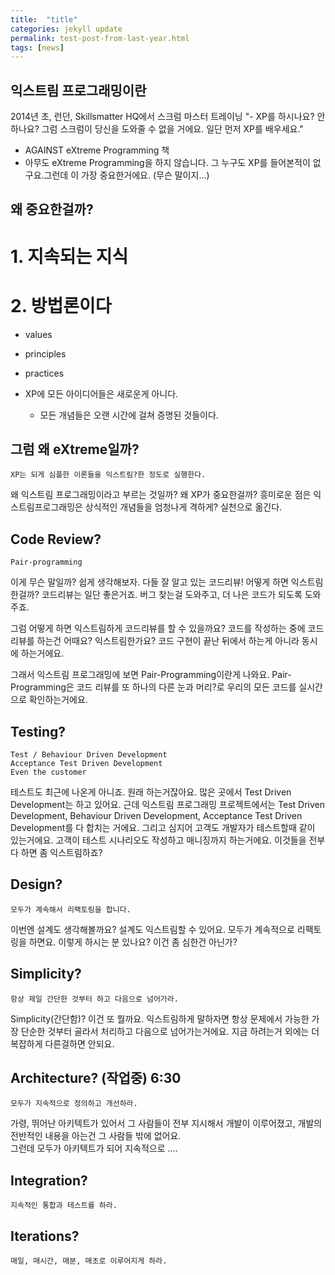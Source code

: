 ```yaml
---
title:  "title"
categories: jekyll update
permalink: test-post-from-last-year.html
tags: [news]
---
```


## 익스트림 프로그래밍이란


2014년 초, 런던, Skillsmatter HQ에서 스크럼 마스터 트레이닝 
"- XP를 하시나요? 안하나요? 그럼 스크럼이 당신을 도와줄 수 없을 거에요. 일단 먼저 XP를 배우세요."
- AGAINST eXtreme Programming 책
- 아무도 eXtreme Programming을 하지 않습니다. 그 누구도 XP를 들어본적이 없구요.그런데 이 가장 중요한거에요.
(무슨 말이지...)

## 왜 중요한걸까?

# 1. 지속되는 지식

# 2. 방법론이다

- values
- principles
- practices

- XP에 모든 아이디어들은 새로운게 아니다.
   * 모든 개념들은 오랜 시간에 걸쳐 증명된 것들이다.

## 그럼 왜 eXtreme일까?

```
XP는 되게 심플한 이론들을 익스트림?한 정도로 실행한다. 
```

왜 익스트림 프로그래밍이라고 부르는 것일까? 왜 XP가 중요한걸까? 흥미로운 점은 익스트림프로그래밍은 상식적인 개념들을 엄청나게 격하게? 실천으로 옮긴다.

## Code Review?

```
Pair-programming
```

이게 무슨 말일까? 쉽게 생각해보자.
다들 잘 알고 있는 코드리뷰!
어떻게 하면 익스트림한걸까? 코드리뷰는 일단 좋은거죠. 버그 찾는걸 도와주고, 더 나은 코드가 되도록 도와주죠.

그럼 어떻게 하면 익스트림하게 코드리뷰를 할 수 있을까요?
코드를 작성하는 중에 코드리뷰를 하는건 어때요? 익스트림한가요?
코드 구현이 끝난 뒤에서 하는게 아니라 동시에 하는거에요.

그래서 익스트림 프로그래밍에 보면 Pair-Programming이란게 나와요. 
Pair-Programming은 코드 리뷰를 또 하나의 다른 눈과 머리?로 우리의 모든 코드를 실시간으로 확인하는거에요.

## Testing?

```
Test / Behaviour Driven Development
Acceptance Test Driven Development
Even the customer
```

테스트도 최근에 나온게 아니죠. 원래 하는거잖아요.
많은 곳에서 Test Driven Development는 하고 있어요. 
근데 익스트림 프로그래밍 프로젝트에서는  Test Driven Development, Behaviour Driven Development, Acceptance Test Driven Development를 다 합치는 거에요.
그리고 심지어 고객도 개발자가 테스트할때 같이 있는거에요. 고객이 테스트 시나리오도 작성하고 매니징까지 하는거에요.
이것들을 전부 다 하면 좀 익스트림하죠? 

## Design?

```
모두가 계속해서 리팩토링을 합니다.
```

이번엔 설계도 생각해볼까요?
설계도 익스트림할 수 있어요. 모두가 계속적으로 리팩토링을 하면요. 이렇게 하시는 분 있나요? 이건 좀 심한건 아닌가? 

## Simplicity?

```
항상 제일 간단한 것부터 하고 다음으로 넘어가라. 
```

Simplicity(간단함)? 이건 또 뭘까요.
익스트림하게 말하자면 항상 문제에서 가능한 가장 단순한 것부터 골라서 처리하고 다음으로 넘어가는거에요. 
지금 하려는거 외에는 더 복잡하게 다른걸하면 안되요.

## Architecture? (작업중) 6:30

```
모두가 지속적으로 정의하고 개선하라.
```

가령, 뛰어난 아키텍트가 있어서 그 사람들이 전부 지시해서 개발이 이루어졌고, 개발의 전반적인 내용을 아는건 그 사람들 밖에 없어요.  
그런데 모두가 아키텍트가 되어 지속적으로 ....  

## Integration?

```
지속적인 통합과 테스트를 하라.
```

## Iterations?

```
매일, 매시간, 매분, 매초로 이루어지게 하라.
```



